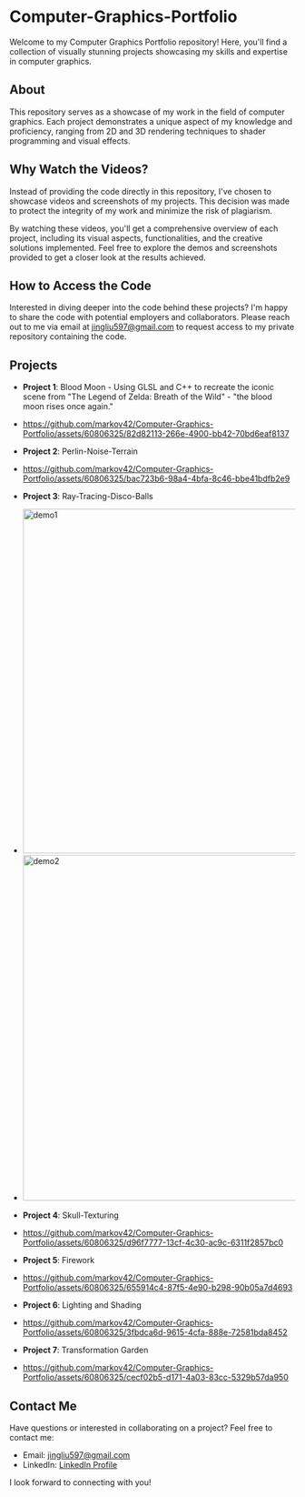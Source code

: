 # Computer-Graphics-Portfolio

Welcome to my Computer Graphics Portfolio repository! Here, you'll find a collection of visually stunning projects showcasing my skills and expertise in computer graphics.

## About

This repository serves as a showcase of my work in the field of computer graphics. Each project demonstrates a unique aspect of my knowledge and proficiency, ranging from 2D and 3D rendering techniques to shader programming and visual effects.

## Why Watch the Videos?

Instead of providing the code directly in this repository, I've chosen to showcase videos and screenshots of my projects. This decision was made to protect the integrity of my work and minimize the risk of plagiarism.

By watching these videos, you'll get a comprehensive overview of each project, including its visual aspects, functionalities, and the creative solutions implemented. Feel free to explore the demos and screenshots provided to get a closer look at the results achieved.

## How to Access the Code

Interested in diving deeper into the code behind these projects? I'm happy to share the code with potential employers and collaborators. Please reach out to me via email at [jingliu597@gmail.com](mailto:jingliu597@gmail.com) to request access to my private repository containing the code.

## Projects
- **Project 1**: Blood Moon - Using GLSL and C++ to recreate the iconic scene from "The Legend of Zelda: Breath of the Wild" - "the blood moon rises once again."
- https://github.com/markov42/Computer-Graphics-Portfolio/assets/60806325/82d82113-266e-4900-bb42-70bd6eaf8137

- **Project 2**: Perlin-Noise-Terrain
- https://github.com/markov42/Computer-Graphics-Portfolio/assets/60806325/bac723b6-98a4-4bfa-8c46-bbe41bdfb2e9

- **Project 3**: Ray-Tracing-Disco-Balls
- <img width="606" alt="demo1" src="https://github.com/markov42/Computer-Graphics-Portfolio/assets/60806325/cfd338f1-9fc5-40c6-be07-470af6c63297">
- <img width="608" alt="demo2" src="https://github.com/markov42/Computer-Graphics-Portfolio/assets/60806325/d43b11ea-ea6d-4234-96b7-d938db5661cd">

- **Project 4**: Skull-Texturing
- https://github.com/markov42/Computer-Graphics-Portfolio/assets/60806325/d96f7777-13cf-4c30-ac9c-6311f2857bc0

- **Project 5**: Firework
- https://github.com/markov42/Computer-Graphics-Portfolio/assets/60806325/655914c4-87f5-4e90-b298-90b05a7d4693

- **Project 6**: Lighting and Shading
- https://github.com/markov42/Computer-Graphics-Portfolio/assets/60806325/3fbdca6d-9615-4cfa-888e-72581bda8452

- **Project 7**: Transformation Garden
- https://github.com/markov42/Computer-Graphics-Portfolio/assets/60806325/cecf02b5-d171-4a03-83cc-5329b57da950





## Contact Me

Have questions or interested in collaborating on a project? Feel free to contact me:

- Email: [jingliu597@gmail.com](mailto:jingliu597@gmail.com)
- LinkedIn: [LinkedIn Profile](https://www.linkedin.com/in/jingliu6601)

I look forward to connecting with you!
